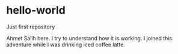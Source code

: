 # hello-world
Just first repository

Ahmet Salih here. I try to understand how it is working. I joined this adventure while I was drinking iced coffee latte.
